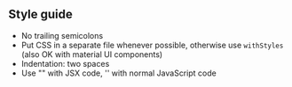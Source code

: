## Style guide

* No trailing semicolons
* Put CSS in a separate file whenever possible, otherwise use `withStyles` (also OK with material UI components)
* Indentation: two spaces
* Use "" with JSX code, '' with normal JavaScript code
